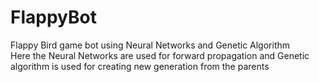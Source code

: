 # FlappyBot
Flappy Bird game bot using Neural Networks and Genetic Algorithm  
Here the Neural Networks are used for forward propagation and Genetic algorithm is used for creating new generation from the parents 
